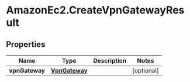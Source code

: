 # AmazonEc2.CreateVpnGatewayResult

## Properties

Name | Type | Description | Notes
------------ | ------------- | ------------- | -------------
**vpnGateway** | [**VpnGateway**](VpnGateway.md) |  | [optional] 


